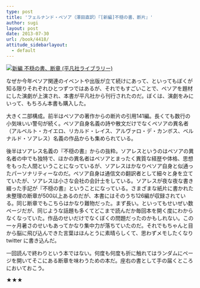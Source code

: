 ```yaml
---
type: post
title: 'フェルナンド・ペソア（澤田直訳）『[新編]不穏の書、断片』'
author: sugi
layout: post
date: 2013-07-30
url: /book/4418/
attitude_sidebarlayout:
  - default
---
```

<a href="http://www.amazon.co.jp/exec/obidos/ASIN/458276780X/chezsugi-22/ref=nosim/" onclick="_gaq.push(['_trackEvent', 'outbound-article', 'http://www.amazon.co.jp/exec/obidos/ASIN/458276780X/chezsugi-22/ref=nosim/', '']);" name="amazletlink" target="_blank"><img src="http://i0.wp.com/ecx.images-amazon.com/images/I/41w3dhoWPML._SL160_.jpg?w=660" alt="新編 不穏の書、断章 (平凡社ライブラリー)" class="alignleft"  data-recalc-dims="1" /></a>

なぜか今年ペソア関連のイベントや出版が立て続けにあって、といってもぼくが知る限りそれぞれひとつずつではあるが、それでもすごいことで、ペソアを題材にした演劇が上演され、本書が平凡社から刊行されたのだ。ぼくは、演劇をみにいって、もちろん本書も購入した。

大きく二部構成。前半はペソアの著作からの断片の引用141編。長くても数行の小気味いい警句が続く。ペソア自身名義の詩や散文だけでなくペソアの異名者（アルベルト・カイエロ、リカルド・レイス、アルヴァロ・デ・カンボス、ベルナルド・ソアレス）名義の作品からも集められている。

後半はソアレス名義の『不穏の書』からの抜粋。ソアレスというのはペソアの異名者の中でも独特で、ほかの異名者はペソアとまったく異質な経歴や体格、思想をもった人間ということになっているが、ソアレスはかなりペソア自身と似通ったパーソナリティーなのだ。ペソア自身は通信文の翻訳者として細々と身を立てていたが、ソアレスは小さな会社の会計士をしている。ソアレスが夜な夜な書き綴った手記が『不穏の書』ということになっている。さまざまな紙片に書かれた未整理の断章が500以上あるのだが、本書にはそのうち126編が収録されている。同じ断章でもこちらはかなり難物だった。まず長い。といってもせいぜい数ページだが、同じような話題も多くてどこまで読んだか毎回本を開く度にわからなくなっていた。作品のせいだけでなくぼくの問題だったのかもしれない。この一ヶ月暑さのせいもあってかなり集中力が落ちていたのだ。それでもちゃんと目から脳に飛び込んできた言葉はほんとうに素晴らしくて、思わずメモしたくなり twitter に書き込んだ。

一回読んで終わりという本ではない。何度も何度も折に触れてはランダムにページを開いてそこにある断章を味わうための本だ。座右の書として手の届くところにおいておこう。

★★★